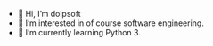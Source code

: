 - 👋 Hi, I’m dolpsoft
- 👀 I’m interested in of course software engineering.
- 🌱 I’m currently learning Python 3.


<!---
resoilsoft/resoilsoft is a ✨ special ✨ repository because its `README.md` (this file) appears on your GitHub profile.
You can click the Preview link to take a look at your changes.
--->
